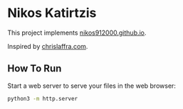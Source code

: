 # Nikos Katirtzis

This project implements [nikos912000.github.io](https://nikos912000.github.io).

Inspired by [chrislaffra.com](https://chrislaffra.com).

## How To Run

Start a web server to serve your files in the web browser:

```bash
python3 -m http.server
```
